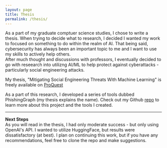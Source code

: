 ```yaml
---
layout: page
title: Thesis
permalink: /thesis/
---
```


As a part of my graduate comptuer science studies, I chose to write a thesis.  When trying to decide what to research, I decided I wanted my work to focused on something to do within the realm of AI.  That being said, cybersecurity has always been an important topic to me and I want to use my skills to actively help others.  
After much thought and discussions with professors, I eventually decided to go with reseearch into utilizng AI/ML to help protect against cyberattacks - particularly social engineering attacks.

My thesis, "Mitigating Social Engineering Threats With Machine Learning" is freely available on [ProQuest](https://www.proquest.com/docview/3123632664/70800E20DA91406CPQ/1?sourcetype=Dissertations%20&%20Theses)

As a part of this research, I developed a series of tools dubbed PhishingGraph (my thesis explains the name).  Check out my Github [repo](https://github.com/leviseibert/PhishingGraph) to learn more about this project and the tools I created.

---

**Next Steps**  
As you will read in the thesis, I had only moderate success - but only using OpenAI's API.  I wanted to utilize HuggingFace, but results were dissatisfactory (at best).  I plan on continuing this work, but if you have any recommendations, feel free to clone the repo and make suggestions. 
